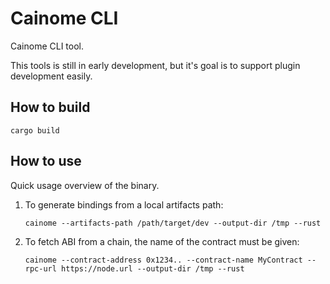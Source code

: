 # Cainome CLI

Cainome CLI tool.

This tools is still in early development, but it's goal is to support plugin development easily.

## How to build

`cargo build`

## How to use

Quick usage overview of the binary.

1. To generate bindings from a local artifacts path:

   ```
   cainome --artifacts-path /path/target/dev --output-dir /tmp --rust
   ```

2. To fetch ABI from a chain, the name of the contract must be given:
   ```
   cainome --contract-address 0x1234.. --contract-name MyContract --rpc-url https://node.url --output-dir /tmp --rust
   ```
